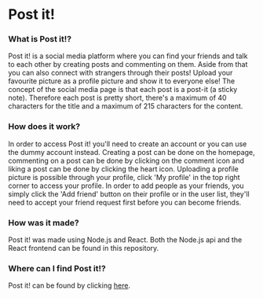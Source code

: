 # Post it!

### What is Post it!?
Post it! is a social media platform where you can find your friends and talk to each other by creating posts and commenting on them. Aside from that you can also connect with strangers through their posts! Upload your favourite picture as a profile picture and show it to everyone else! The concept of the social media page is that each post is a post-it (a sticky note). Therefore each post is pretty short, there's a maximum of 40 characters for the title and a maximum of 215 characters for the content.

### How does it work?
In order to access Post it! you'll need to create an account or you can use the dummy account instead. Creating a post can be done on the homepage, commenting on a post can be done by clicking on the comment icon and liking a post can be done by clicking the heart icon. Uploading a profile picture is possible through your profile, click 'My profile' in the top right corner to access your profile. In order to add people as your friends, you simply click the 'Add friend' button on their profile or in the user list, they'll need to accept your friend request first before you can become friends.

### How was it made?
Post it! was made using Node.js and React. Both the Node.js api and the React frontend can be found in this repository. 

### Where can I find Post it!?
Post it! can be found by clicking [here](https://post-it-odinbook.herokuapp.com/frontend).
